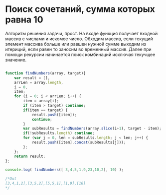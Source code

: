 **Поиск сочетаний, сумма которых равна 10**
=============
Алгоритм решения задачи, прост. На входе функция получает входной массив с числами и искомое число.
Обходим массив, если текущий элемент массива больше или равшен нужной сумме выходим из итериций, если равен то заносим 
во временный массив. Далее при помощи рекурсии начинается поиск комбинаций исключая текучщее значение.


``` js

function findNumbers(array, target){
	var result = [],
	arrLen = array.length,
	i = 0,
	item;
	for (i = 0; i < arrLen; i++) {
		item = array[i];
		if (item > target) continue;
		if(item == target) {
			result.push([item]);
			continue;
		}
		var subResults = findNumbers(array.slice(i+1), target - item);
		if(!subResults.length) continue;
		for (var j = 0, len = subResults.length; j < len; j++) {
			result.push([item].concat(subResults[j]));
		};
	};
	return result;
};

console.log( findNumbers([ 3,4,5,1,9,23,10,2], 10) );

/*Out 
[3,4,1,2],[3,5,2],[5,5,1],[1,9],[10] 
*/ 
```

